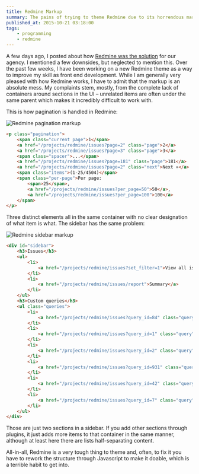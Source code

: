```yaml
---
title: Redmine Markup
summary: The pains of trying to theme Redmine due to its horrendous markup
published_at: 2015-10-21 03:18:00
tags:
    - programming
    - redmine
---
```

A few days ago, I posted about how [Redmine was the solution](/using-redmine-in-agencies) for our agency.
I mentioned a few downsides, but neglected to mention this. Over the past few weeks, I have been working on a new
Redmine theme as a way to improve my skill as front end development. While I am generally very pleased with how
Redmine works, I have to admit that the markup is an absolute mess. My complaints stem, mostly, from the complete
lack of containers around sections in the UI – unrelated items are often under the same parent which makes it
incredibly difficult to work with.

This is how pagination is handled in Redmine:


![Redmine pagination markup](/images/redmine-markup-1.png "Redmine pagination markup")

```html
<p class="pagination">
    <span class="current page">1</span>
    <a href="/projects/redmine/issues?page=2" class="page">2</a>
    <a href="/projects/redmine/issues?page=3" class="page">3</a>
    <span class="spacer">...</span>
    <a href="/projects/redmine/issues?page=181" class="page">181</a>
    <a href="/projects/redmine/issues?page=2" class="next">Next »</a>
    <span class="items">(1-25/4504)</span>
    <span class="per-page">Per page:
        <span>25</span>,
        <a href="/projects/redmine/issues?per_page=50">50</a>,
        <a href="/projects/redmine/issues?per_page=100">100</a>
    </span>
</p>
```

Three distinct elements all in the same container with no clear designation of what item is what. The sidebar has
the same problem:

![Redmine sidebar markup](/images/redmine-markup-2.png "Redmine pagination sidebar")

```html
<div id="sidebar">
    <h3>Issues</h3>
    <ul>
        <li>
            <a href="/projects/redmine/issues?set_filter=1">View all issues</a>
        </li>
        <li>
            <a href="/projects/redmine/issues/report">Summary</a>
        </li>
    </ul>
    <h3>Custom queries</h3>
    <ul class="queries">
        <li>
            <a href="/projects/redmine/issues?query_id=84" class="query">Documentation issues</a>
        </li>
        <li>
            <a href="/projects/redmine/issues?query_id=1" class="query">Open defects</a>
        </li>
        <li>
            <a href="/projects/redmine/issues?query_id=2" class="query">Open features</a>
        </li>
        <li>
            <a href="/projects/redmine/issues?query_id=931" class="query">Patch queue</a>
        </li>
        <li>
            <a href="/projects/redmine/issues?query_id=42" class="query">Plugin issues</a>
        </li>
        <li>
            <a href="/projects/redmine/issues?query_id=7" class="query">Translation patches</a>
        </li>
    </ul>
</div>
```

Those are just two sections in a sidebar. If you add other sections through plugins, it just adds more items to that
container in the same manner, although at least here there are lists half-separating content.

All-in-all, Redmine is a very tough thing to theme and, often, to fix it you have to rework the structure through
Javascript to make it doable, which is a terrible habit to get into.
